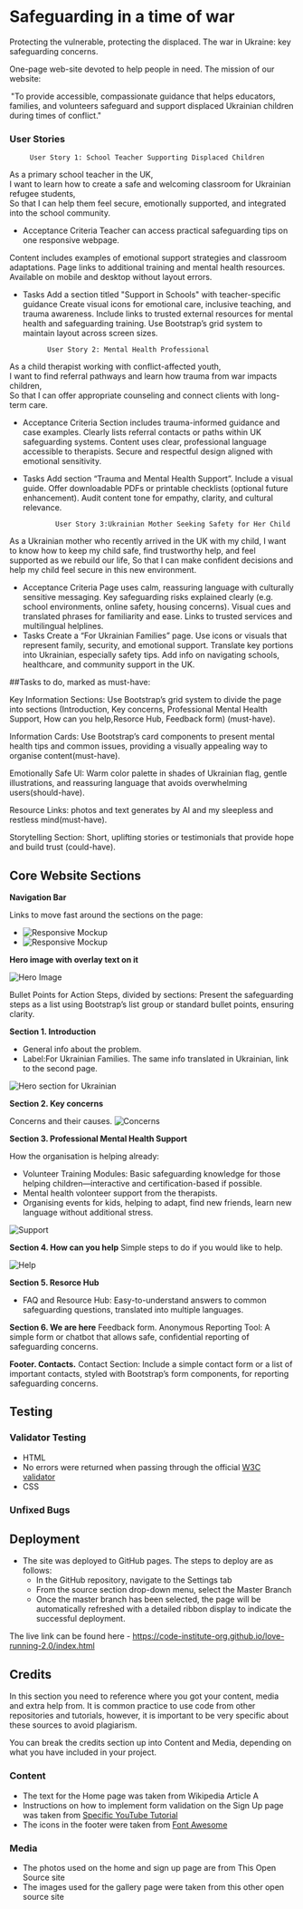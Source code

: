 # Safeguarding in a time of war

Protecting the vulnerable, protecting the displaced.
The war in Ukraine: key safeguarding concerns.

One-page web-site devoted to help people in need.
The mission of our website:

 "To provide accessible, compassionate guidance that helps educators, families, and volunteers safeguard and support displaced Ukrainian children during times of conflict."

### User Stories

         User Story 1: School Teacher Supporting Displaced Children
As a primary school teacher in the UK,  
I want to learn how to create a safe and welcoming classroom for Ukrainian refugee students,  
So that I can help them feel secure, emotionally supported, and integrated into the school community.

- Acceptance Criteria
Teacher can access practical safeguarding tips on one responsive webpage.

Content includes examples of emotional support strategies and classroom adaptations.
Page links to additional training and mental health resources.
Available on mobile and desktop without layout errors.

- Tasks
Add a section titled "Support in Schools" with teacher-specific guidance
Create visual icons for emotional care, inclusive teaching, and trauma awareness.
Include links to trusted external resources for mental health and safeguarding training.
Use Bootstrap’s grid system to maintain layout across screen sizes.

            User Story 2: Mental Health Professional
As a child therapist working with conflict-affected youth,  
I want to find referral pathways and learn how trauma from war impacts children,  
So that I can offer appropriate counseling and connect clients with long-term care.

- Acceptance Criteria
Section includes trauma-informed guidance and case examples.
Clearly lists referral contacts or paths within UK safeguarding systems.
Content uses clear, professional language accessible to therapists.
Secure and respectful design aligned with emotional sensitivity.

- Tasks
Add section “Trauma and Mental Health Support”.
Include a visual guide.
Offer downloadable PDFs or printable checklists (optional future enhancement).
Audit content tone for empathy, clarity, and cultural relevance.

              User Story 3:Ukrainian Mother Seeking Safety for Her Child
As a Ukrainian mother who recently arrived in the UK with my child, I want to know how to keep my child safe, find trustworthy help, and feel supported as we rebuild our life, So that I can make confident decisions and help my child feel secure in this new environment.

- Acceptance Criteria
Page uses calm, reassuring language with culturally sensitive messaging.
Key safeguarding risks explained clearly (e.g. school environments, online safety, housing concerns).
Visual cues and translated phrases for familiarity and ease.
Links to trusted services and multilingual helplines.
- Tasks
Create a “For Ukrainian Families” page.
Use icons or visuals that represent family, security, and emotional support.
Translate key portions into Ukrainian, especially safety tips.
Add info on navigating schools, healthcare, and community support in the UK.


##Tasks to do, marked as must-have:

Key Information Sections: Use Bootstrap’s grid system to divide the page into sections (Introduction, Key concerns, Professional Mental Health Support, How can you help,Resorce Hub, Feedback form) (must-have).

Information Cards: Use Bootstrap’s card components to present mental health tips and common issues, providing a visually appealing way to organise content(must-have).

Emotionally Safe UI: Warm color palette in shades of Ukrainian flag, gentle illustrations, and reassuring language that avoids overwhelming users(should-have).

Resource Links: photos and text generates by AI and my sleepless and restless mind(must-have).

Storytelling Section: Short, uplifting stories or testimonials that provide hope and build trust (could-have).

## Core Website Sections

__Navigation Bar__

Links to move fast around the sections on the page:
- ![Responsive Mockup](https://github.com/Val916/safeguarding/blob/main/assets/images/phone-size-mock-up.jpg)
- ![Responsive Mockup](https://github.com/Val916/safeguarding/blob/main/assets/images/wide-size-mock-up.jpg)

__Hero image with overlay text on it__

![Hero Image](https://github.com/Val916/safeguarding/blob/main/assets/images/hero2.jpeg)


Bullet Points for Action Steps, divided by sections: 
Present the safeguarding steps as a list using Bootstrap’s list group or standard bullet points, ensuring clarity.

__Section 1. Introduction__
- General info about the problem. 
- Label:For Ukrainian Families.
The same info translated in Ukrainian, link to the second page.

![Hero section for Ukrainian](https://github.com/Val916/safeguarding/blob/main/assets/images/hero-for-ukr.jpg)

__Section 2. Key concerns__

Concerns and their causes.
![Concerns](https://github.com/Val916/safeguarding/blob/main/assets/images/concerns-child.jpg)

__Section 3. Professional Mental Health Support__

How the organisation is helping already:
- Volunteer Training Modules: Basic safeguarding knowledge for those helping children—interactive and certification-based if possible.
- Mental health volonteer support from the therapists.
- Organising events for kids, helping to adapt, find new friends, learn new language without additional stress.

![Support](https://github.com/Val916/safeguarding/blob/main/assets/images/mental-support.jpeg)


__Section 4. How can you help__
 Simple steps to do if you would like to help.

![Help](https://github.com/Val916/safeguarding/blob/main/assets/images/how-can-you-help.jpeg)


__Section 5. Resorce Hub__
- FAQ and Resource Hub: Easy-to-understand answers to common safeguarding questions, translated into multiple languages.


__Section 6. We are here__
Feedback form.
Anonymous Reporting Tool: A simple form or chatbot that allows safe, confidential reporting of safeguarding concerns.

__Footer. Contacts.__
Contact Section: Include a simple contact form or a list of important contacts, styled with Bootstrap’s form components, for reporting safeguarding concerns.



## Testing 
### Validator Testing 
- HTML 
- No errors were returned when passing through the official [W3C validator](https://validator.w3.org/nu/?doc=https%3A%2F%2Fcode-institute-org.github.io%2Flove-running-2.0%2Findex.html)
- CSS
### Unfixed Bugs
## Deployment

- The site was deployed to GitHub pages. The steps to deploy are as follows: 
  - In the GitHub repository, navigate to the Settings tab 
  - From the source section drop-down menu, select the Master Branch
  - Once the master branch has been selected, the page will be automatically refreshed with a detailed ribbon display to indicate the successful deployment. 

The live link can be found here - https://code-institute-org.github.io/love-running-2.0/index.html 

## Credits 

In this section you need to reference where you got your content, media and extra help from. It is common practice to use code from other repositories and tutorials, however, it is important to be very specific about these sources to avoid plagiarism. 

You can break the credits section up into Content and Media, depending on what you have included in your project. 

### Content 

- The text for the Home page was taken from Wikipedia Article A
- Instructions on how to implement form validation on the Sign Up page was taken from [Specific YouTube Tutorial](https://www.youtube.com/)
- The icons in the footer were taken from [Font Awesome](https://fontawesome.com/)

### Media

- The photos used on the home and sign up page are from This Open Source site
- The images used for the gallery page were taken from this other open source site
